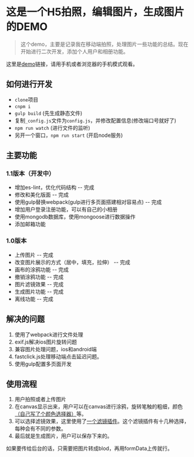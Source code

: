# 这是一个H5拍照，编辑图片，生成图片的DEMO

> 这个demo，主要是记录我在移动端拍照，处理图片一些功能的总结。现在开始进行二次开发，添加个人用户和相册功能。

这里是[demo](http://www.rni-l.com/canvas-Image-processing/)链接，请用手机或者浏览器的手机模式观看。

## 如何进行开发

* `clone`项目
* `cnpm i`
* `gulp build` (先生成静态文件)
* 复制`_config.js`文件为`config.js`，并修改配置信息(修改端口号就好了)
* `npm run watch` (进行文件的监听)
* 另开一个窗口，`npm run start` (开启node服务)

## 主要功能

### 1.1版本（开发中）

* 增加es-lint，优化代码结构 -- 完成
* 修改和美化版面 -- 完成
* 使用gulp替换webpack(gulp进行多页面搭建相对容易点) -- 完成
* 增加用户登录注册功能，可以有自己的小相册
* 使用mongodb数据库，使用mongoose进行数据操作
* 添加邮箱功能

### 1.0版本

* 上传图片  -- 完成
* 改变图片展示的方式（居中，填充，拉伸）  -- 完成
* 画布的涂鸦功能  -- 完成
* 撤销涂鸦功能  -- 完成
* 图片滤镜效果  -- 完成
* 生成图片功能  -- 完成
* 离线功能  -- 完成

## 解决的问题

1. 使用了webpack进行文件处理
2. exif.js解决ios图片旋转问题
3. 兼容图片处理问题，ios和android端
4. fastclick.js处理移动端点击延迟问题。
5. 使用gulp配置多页面开发


## 使用流程

1. 用户拍照或者上传图片
2. 在canvas显示出来，用户可以在canvas进行涂鸦，旋转笔触的粗细，颜色[（自己写了个颜色选择器）](https://github.com/yiiouo/canvas-colorPicker)等。
3. 可以选择滤镜效果，这里使用了[一个滤镜插件](https://github.com/arahaya/ImageFilters.js)。这个滤镜插件有十几种选择，每种会有不同的参数。
4. 最后就是生成图片，用户可以保存下来的。

如果要传给后台的话，只需要把图片转成blod，再用formData上传就行。
